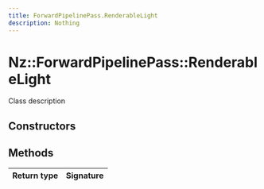 ```yaml
---
title: ForwardPipelinePass.RenderableLight
description: Nothing
---
```


# Nz::ForwardPipelinePass::RenderableLight

Class description

## Constructors


## Methods

| Return type | Signature |
| ----------- | --------- |
